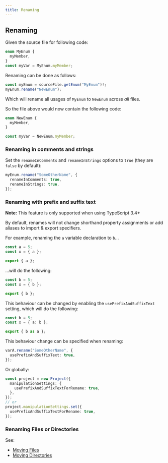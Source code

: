 ```yaml
---
title: Renaming
---
```


## Renaming

Given the source file for following code:

```ts
enum MyEnum {
  myMember,
}
const myVar = MyEnum.myMember;
```

Renaming can be done as follows:

```ts
const myEnum = sourceFile.getEnum("MyEnum")!;
myEnum.rename("NewEnum");
```

Which will rename all usages of `MyEnum` to `NewEnum` across _all_ files.

So the file above would now contain the following code:

```ts
enum NewEnum {
  myMember,
}

const myVar = NewEnum.myMember;
```

### Renaming in comments and strings

Set the `renameInComments` and `renameInStrings` options to `true` (they are `false` by default):

```ts setup: let myEnum: EnumDeclaration;
myEnum.rename("SomeOtherName", {
  renameInComments: true,
  renameInStrings: true,
});
```

### Renaming with prefix and suffix text

**Note:** This feature is only supported when using TypeScript 3.4+

By default, renames will not change shorthand property assignments or add aliases to import & export specifiers.

For example, renaming the `a` variable declaration to `b`...

```ts
const a = 5;
const x = { a };

export { a };
```

...will do the following:

```ts
const b = 5;
const x = { b };

export { b };
```

This behaviour can be changed by enabling the `usePrefixAndSuffixText` setting, which will do the following:

```ts
const b = 5;
const x = { a: b };

export { b as a };
```

This behaviour change can be specified when renaming:

```ts setup: let varA: VariableDeclaration;
varA.rename("SomeOtherName", {
  usePrefixAndSuffixText: true,
});
```

Or globally:

```ts
const project = new Project({
  manipulationSettings: {
    usePrefixAndSuffixTextForRename: true,
  },
});
// or
project.manipulationSettings.set({
  usePrefixAndSuffixTextForRename: true,
});
```

### Renaming Files or Directories

See:

- [Moving Files](../details/source-files#move)
- [Moving Directories](../navigation/directories#moving)
